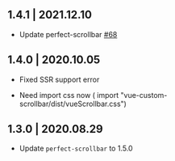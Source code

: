 ## 1.4.1 | 2021.12.10
- Update perfect-scrollbar [#68](https://github.com/Binaryify/vue-custom-scrollbar/issues/68)

## 1.4.0 | 2020.10.05
- Fixed SSR support error

- Need import css now ( import "vue-custom-scrollbar/dist/vueScrollbar.css")

## 1.3.0 | 2020.08.29
- Update `perfect-scrollbar` to 1.5.0